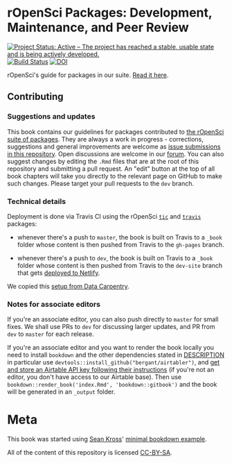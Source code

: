 rOpenSci Packages: Development, Maintenance, and Peer Review
=============================================================

[![Project Status: Active – The project has reached a stable, usable state and is being actively developed.](https://www.repostatus.org/badges/latest/active.svg)](https://www.repostatus.org/#active) 
[![Build Status](https://travis-ci.org/ropensci/dev_guide.svg?branch=master)](https://travis-ci.org/ropensci/dev_guide)
[![DOI](https://zenodo.org/badge/126815002.svg)](https://zenodo.org/badge/latestdoi/126815002)

rOpenSci's guide for packages in our suite. [Read it here](https://devguide.ropensci.org/).

## Contributing

### Suggestions and updates

This book contains our guidelines for packages contributed to [the rOpenSci suite of packages](https://ropensci.org/packages/). They are always a work in progress - corrections, suggestions and general improvements are welcome as [issue submissions in this repository](https://github.com/ropensci/dev_guide/issues/new). Open discussions are welcome in our [forum](https://discuss.ropensci.org/). You can also suggest changes by editing the `.Rmd` files that are at the root of this repository and submitting a pull request.  An "edit" button at the top of all book chapters will take you directly to the relevant page on GitHub to make such changes. Please target your pull requests to the `dev` branch.

### Technical details

Deployment is done via Travis CI using the rOpenSci [`tic`](https://github.com/ropenscilabs/tic) and [`travis`](https://github.com/ropenscilabs/travis) packages: 

* whenever there's a push to `master`, the book is built on Travis to a `_book` folder whose content is then pushed from Travis to the `gh-pages` branch.

* whenever there's a push to `dev`, the book is built on Travis to a `_book` folder whose content is then pushed from Travis to the `dev-site` branch that gets [deployed to Netlify](https://devdevguide.netlify.com/).

We copied this [setup from Data Carpentry](https://github.com/datacarpentry/R-ecology-lesson/).

### Notes for associate editors

If you're an associate editor, you can also push directly to `master` for small fixes. We shall use PRs to `dev` for discussing larger updates, and PR from `dev` to `master` for each release.

If you're an associate editor and you want to render the book locally you need to install `bookdown` and the other dependencies stated in [DESCRIPTION](DESCRIPTION) in particular use `devtools::install_github("bergant/airtabler")`, and [get and store an Airtable API key following their instructions](https://github.com/bergant/airtabler#get-and-store-the-api-key) (if you're not an editor, you don't have access to our Airtable base). Then use `bookdown::render_book('index.Rmd', 'bookdown::gitbook')` and the book will be generated in an `_output` folder.

# Meta

This book was started using [Sean Kross](https://github.com/seankross)' [minimal bookdown example](https://github.com/seankross/bookdown-start).

All of the content of this repository is licensed 
[CC-BY-SA](https://creativecommons.org/publicdomain/zero/1.0/).


